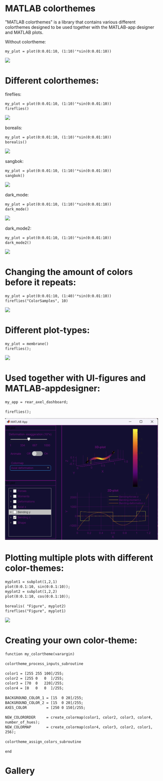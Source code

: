 # MATLAB colorthemes
  

"MATLAB colorthemes" is a library that contains various different colorthemes designed to be used together with the MATLAB-app designer and MATLAB plots.

  

Without colortheme:

```matlab:Code
my_plot = plot(0:0.01:10, (1:10)'*sin(0:0.01:10))
```

![](https://github.com/spiggen/MATLAB_color_themes/blob/master/Documentation/ouch_my_eyes_1.png)



# Different colorthemes:
  

fireflies:

```matlab:Code
my_plot = plot(0:0.01:10, (1:10)'*sin(0:0.01:10))
fireflies()
```


![](https://github.com/spiggen/MATLAB_color_themes/blob/master/Documentation/fireflies_1.png)

borealis:

```matlab:Code
my_plot = plot(0:0.01:10, (1:10)'*sin(0:0.01:10))
borealis()
```

![](https://github.com/spiggen/MATLAB_color_themes/blob/master/Documentation/borealis_1.png)

sangbok:

```matlab:Code
my_plot = plot(0:0.01:10, (1:10)'*sin(0:0.01:10))
sangbok()
```

  

![](https://github.com/spiggen/MATLAB_color_themes/blob/master/Documentation/sangbok_2.png)

dark_mode:

```matlab:Code
my_plot = plot(0:0.01:10, (1:10)'*sin(0:0.01:10))
dark_mode()
```

  

![](https://github.com/spiggen/MATLAB_color_themes/blob/master/Documentation/dark_mode_1.png)

dark_mode2:

```matlab:Code
my_plot = plot(0:0.01:10, (1:10)'*sin(0:0.01:10))
dark_mode2()
```

  

![](https://github.com/spiggen/MATLAB_color_themes/blob/master/Documentation/dark_mode2_1.png)

  
# Changing the amount of colors before it repeats:

```matlab:Code
my_plot = plot(0:0.01:10, (1:40)'*sin(0:0.01:10))
fireflies("ColorSamples", 10)
```

  

![](https://github.com/spiggen/MATLAB_color_themes/blob/master/Documentation/fireflies_ColorSamples_1.png)

  
# Different plot-types:

```matlab:Code
my_plot = membrane()
fireflies();
```

  

![](https://github.com/spiggen/MATLAB_color_themes/blob/master/Documentation/fireflies_membrane_1.png)

# Used together with UI-figures and MATLAB-appdesigner:

```matlab:Code
my_app = rear_axel_dashboard;

fireflies();

```

![](Documentation\fireflies_appdesigner.png)

  
  
# Plotting multiple plots with different color-themes:

```matlab:Code
myplot1 = subplot(1,2,1)
plot(0:0.1:10, sin(0:0.1:10));
myplot2 = subplot(1,2,2)
plot(0:0.1:10, cos(0:0.1:10));

borealis( "Figure", myplot2)
fireflies("Figure", myplot1)
```

  
  

![](https://github.com/spiggen/MATLAB_color_themes/blob/master/Documentation/fireflies_borealis_subplot.png)

  
  
# Creating your own color-theme:
  

```matlab:Code
function my_colortheme(varargin)

colortheme_process_inputs_subroutine

color1 = [255 255 100]/255;
color2 = [255 0   0  ]/255;
color3 = [70  0   220]/255;
color4 = [0   0   0  ]/255;

BACKGROUND_COLOR_1 = [15  0 20]/255;
BACKGROUND_COLOR_2 = [15  0 20]/255;
AXES_COLOR         = [250 0 150]/255;

NEW_COLORORDER     = create_colormap(color1, color2, color3, color4, number_of_hues);
NEW_COLORMAP       = create_colormap(color4, color3, color2, color1, 256);

colortheme_assign_colors_subroutine

end
```

# Gallery

